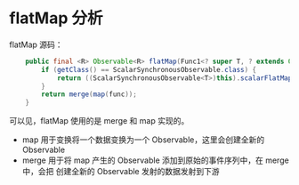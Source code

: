 # flatMap 分析

flatMap 源码：

```java
    public final <R> Observable<R> flatMap(Func1<? super T, ? extends Observable<? extends R>> func) {
        if (getClass() == ScalarSynchronousObservable.class) {
            return ((ScalarSynchronousObservable<T>)this).scalarFlatMap(func);
        }
        return merge(map(func));
    }
```

可以见，flatMap 使用的是 merge 和 map 实现的。

- map 用于变换将一个数据变换为一个 Observable，这里会创建全新的 Observable
- merge 用于将 map 产生的 Observable 添加到原始的事件序列中，在 merge 中，会把 创建全新的 Observable 发射的数据发射到下游


